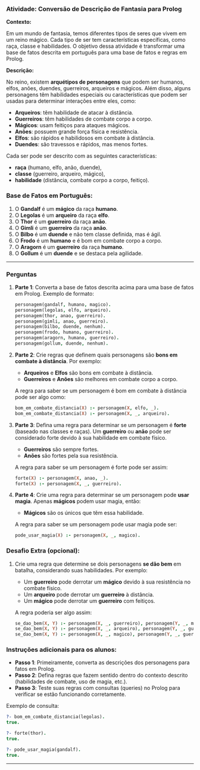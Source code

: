 ### **Atividade: Conversão de Descrição de Fantasia para Prolog**

**Contexto:**

Em um mundo de fantasia, temos diferentes tipos de seres que vivem em um reino mágico. Cada tipo de ser tem características específicas, como raça, classe e habilidades. O objetivo dessa atividade é transformar uma base de fatos descrita em português para uma base de fatos e regras em Prolog.

**Descrição:**

No reino, existem **arquétipos de personagens** que podem ser humanos, elfos, anões, duendes, guerreiros, arqueiros e mágicos. Além disso, alguns personagens têm habilidades especiais ou características que podem ser usadas para determinar interações entre eles, como:

- **Arqueiros**: têm habilidade de atacar à distância.
- **Guerreiros**: têm habilidades de combate corpo a corpo.
- **Mágicos**: usam feitiços para ataques mágicos.
- **Anões**: possuem grande força física e resistência.
- **Elfos**: são rápidos e habilidosos em combate à distância.
- **Duendes**: são travessos e rápidos, mas menos fortes.

Cada ser pode ser descrito com as seguintes características:
- **raça** (humano, elfo, anão, duende),
- **classe** (guerreiro, arqueiro, mágico),
- **habilidade** (distância, combate corpo a corpo, feitiço).

### **Base de Fatos em Português:**

1. O **Gandalf** é um **mágico** da raça **humano**.
2. O **Legolas** é um **arqueiro** da raça **elfo**.
3. O **Thor** é um **guerreiro** da raça **anão**.
4. O **Gimli** é um **guerreiro** da raça **anão**.
5. O **Bilbo** é um **duende** e não tem classe definida, mas é ágil.
6. O **Frodo** é um **humano** e é bom em combate corpo a corpo.
7. O **Aragorn** é um **guerreiro** da raça **humano**.
8. O **Gollum** é um **duende** e se destaca pela agilidade.

---

### **Perguntas**

1. **Parte 1**: Converta a base de fatos descrita acima para uma base de fatos em Prolog. Exemplo de formato:
   ```prolog
   personagem(gandalf, humano, magico).
   personagem(legolas, elfo, arqueiro).
   personagem(thor, anao, guerreiro).
   personagem(gimli, anao, guerreiro).
   personagem(bilbo, duende, nenhum).
   personagem(frodo, humano, guerreiro).
   personagem(aragorn, humano, guerreiro).
   personagem(gollum, duende, nenhum).
   ```

2. **Parte 2**: Crie regras que definem quais personagens são **bons em combate à distância**. Por exemplo:
   - **Arqueiros** e **Elfos** são bons em combate à distância.
   - **Guerreiros** e **Anões** são melhores em combate corpo a corpo.

   A regra para saber se um personagem é bom em combate à distância pode ser algo como:
   ```prolog
   bom_em_combate_distancia(X) :- personagem(X, elfo, _).
   bom_em_combate_distancia(X) :- personagem(X, _, arqueiro).
   ```

3. **Parte 3**: Defina uma regra para determinar se um personagem é **forte** (baseado nas classes e raças). Um **guerreiro** ou **anão** pode ser considerado forte devido à sua habilidade em combate físico.
   - **Guerreiros** são sempre fortes.
   - **Anões** são fortes pela sua resistência.

   A regra para saber se um personagem é forte pode ser assim:
   ```prolog
   forte(X) :- personagem(X, anao, _).
   forte(X) :- personagem(X, _, guerreiro).
   ```

4. **Parte 4**: Crie uma regra para determinar se um personagem pode **usar magia**. Apenas **mágicos** podem usar magia, então:
   - **Mágicos** são os únicos que têm essa habilidade.

   A regra para saber se um personagem pode usar magia pode ser:
   ```prolog
   pode_usar_magia(X) :- personagem(X, _, magico).
   ```

### **Desafio Extra (opcional):**

1. Crie uma regra que determine se dois personagens **se dão bem** em batalha, considerando suas habilidades. Por exemplo:
   - Um **guerreiro** pode derrotar um **mágico** devido à sua resistência no combate físico.
   - Um **arqueiro** pode derrotar um **guerreiro** à distância.
   - Um **mágico** pode derrotar um **guerreiro** com feitiços.
   
   A regra poderia ser algo assim:
   ```prolog
   se_dao_bem(X, Y) :- personagem(X, _, guerreiro), personagem(Y, _, magico).
   se_dao_bem(X, Y) :- personagem(X, _, arqueiro), personagem(Y, _, guerreiro).
   se_dao_bem(X, Y) :- personagem(X, _, magico), personagem(Y, _, guerreiro).
   ```

### **Instruções adicionais para os alunos:**

- **Passo 1**: Primeiramente, converta as descrições dos personagens para fatos em Prolog.
- **Passo 2**: Defina regras que fazem sentido dentro do contexto descrito (habilidades de combate, uso de magia, etc.).
- **Passo 3**: Teste suas regras com consultas (queries) no Prolog para verificar se estão funcionando corretamente.
  
Exemplo de consulta:
```prolog
?- bom_em_combate_distancia(legolas).
true.

?- forte(thor).
true.

?- pode_usar_magia(gandalf).
true.
```

---
